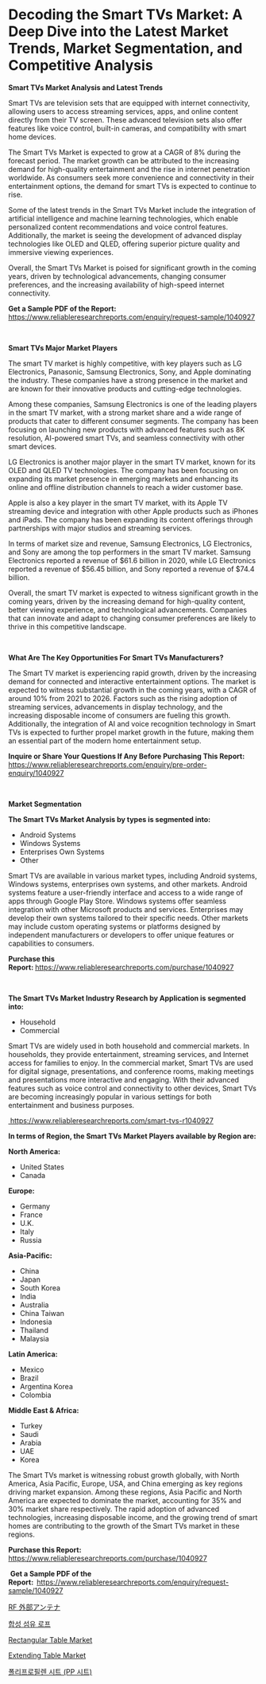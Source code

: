 <p><h1>Decoding the Smart TVs Market: A Deep Dive into the Latest Market Trends, Market Segmentation, and Competitive Analysis</h1></p><p><strong>Smart TVs Market Analysis and Latest Trends</strong></p>
<p><p>Smart TVs are television sets that are equipped with internet connectivity, allowing users to access streaming services, apps, and online content directly from their TV screen. These advanced television sets also offer features like voice control, built-in cameras, and compatibility with smart home devices.</p><p>The Smart TVs Market is expected to grow at a CAGR of 8% during the forecast period. The market growth can be attributed to the increasing demand for high-quality entertainment and the rise in internet penetration worldwide. As consumers seek more convenience and connectivity in their entertainment options, the demand for smart TVs is expected to continue to rise.</p><p>Some of the latest trends in the Smart TVs Market include the integration of artificial intelligence and machine learning technologies, which enable personalized content recommendations and voice control features. Additionally, the market is seeing the development of advanced display technologies like OLED and QLED, offering superior picture quality and immersive viewing experiences.</p><p>Overall, the Smart TVs Market is poised for significant growth in the coming years, driven by technological advancements, changing consumer preferences, and the increasing availability of high-speed internet connectivity.</p></p>
<p><strong>Get a Sample PDF of the Report:&nbsp;</strong> <a href="https://www.reliableresearchreports.com/enquiry/request-sample/1040927">https://www.reliableresearchreports.com/enquiry/request-sample/1040927</a></p>
<p>&nbsp;</p>
<p><strong>Smart TVs Major Market Players</strong></p>
<p><p>The smart TV market is highly competitive, with key players such as LG Electronics, Panasonic, Samsung Electronics, Sony, and Apple dominating the industry. These companies have a strong presence in the market and are known for their innovative products and cutting-edge technologies.</p><p>Among these companies, Samsung Electronics is one of the leading players in the smart TV market, with a strong market share and a wide range of products that cater to different consumer segments. The company has been focusing on launching new products with advanced features such as 8K resolution, AI-powered smart TVs, and seamless connectivity with other smart devices.</p><p>LG Electronics is another major player in the smart TV market, known for its OLED and QLED TV technologies. The company has been focusing on expanding its market presence in emerging markets and enhancing its online and offline distribution channels to reach a wider customer base.</p><p>Apple is also a key player in the smart TV market, with its Apple TV streaming device and integration with other Apple products such as iPhones and iPads. The company has been expanding its content offerings through partnerships with major studios and streaming services.</p><p>In terms of market size and revenue, Samsung Electronics, LG Electronics, and Sony are among the top performers in the smart TV market. Samsung Electronics reported a revenue of $61.6 billion in 2020, while LG Electronics reported a revenue of $56.45 billion, and Sony reported a revenue of $74.4 billion.</p><p>Overall, the smart TV market is expected to witness significant growth in the coming years, driven by the increasing demand for high-quality content, better viewing experience, and technological advancements. Companies that can innovate and adapt to changing consumer preferences are likely to thrive in this competitive landscape.</p></p>
<p>&nbsp;</p>
<p><strong>What Are The Key Opportunities For Smart TVs Manufacturers?</strong></p>
<p><p>The Smart TV market is experiencing rapid growth, driven by the increasing demand for connected and interactive entertainment options. The market is expected to witness substantial growth in the coming years, with a CAGR of around 10% from 2021 to 2026. Factors such as the rising adoption of streaming services, advancements in display technology, and the increasing disposable income of consumers are fueling this growth. Additionally, the integration of AI and voice recognition technology in Smart TVs is expected to further propel market growth in the future, making them an essential part of the modern home entertainment setup.</p></p>
<p><strong>Inquire or Share Your Questions If Any Before Purchasing This Report:</strong> <a href="https://www.reliableresearchreports.com/enquiry/pre-order-enquiry/1040927">https://www.reliableresearchreports.com/enquiry/pre-order-enquiry/1040927</a></p>
<p>&nbsp;</p>
<p><strong>Market Segmentation</strong></p>
<p><strong>The Smart TVs Market Analysis by types is segmented into:</strong></p>
<p><ul><li>Android Systems</li><li>Windows Systems</li><li>Enterprises Own Systems</li><li>Other</li></ul></p>
<p><p>Smart TVs are available in various market types, including Android systems, Windows systems, enterprises own systems, and other markets. Android systems feature a user-friendly interface and access to a wide range of apps through Google Play Store. Windows systems offer seamless integration with other Microsoft products and services. Enterprises may develop their own systems tailored to their specific needs. Other markets may include custom operating systems or platforms designed by independent manufacturers or developers to offer unique features or capabilities to consumers.</p></p>
<p><strong>Purchase this Report:&nbsp;</strong><a href="https://www.reliableresearchreports.com/purchase/1040927">https://www.reliableresearchreports.com/purchase/1040927</a></p>
<p>&nbsp;</p>
<p><strong>The Smart TVs Market Industry Research by Application is segmented into:</strong></p>
<p><ul><li>Household</li><li>Commercial</li></ul></p>
<p><p>Smart TVs are widely used in both household and commercial markets. In households, they provide entertainment, streaming services, and Internet access for families to enjoy. In the commercial market, Smart TVs are used for digital signage, presentations, and conference rooms, making meetings and presentations more interactive and engaging. With their advanced features such as voice control and connectivity to other devices, Smart TVs are becoming increasingly popular in various settings for both entertainment and business purposes.</p></p>
<p><a href="https://www.reliableresearchreports.com/smart-tvs-r1040927">&nbsp;https://www.reliableresearchreports.com/smart-tvs-r1040927</a></p>
<p><strong>In terms of Region, the Smart TVs Market Players available by Region are:</strong></p>
<p>
    <p> <strong> North America: </strong>
        <ul>
            <li>United States</li>
            <li>Canada</li>
        </ul>
        </p> 
    <p> <strong> Europe: </strong>
        <ul>
            <li>Germany</li>
            <li>France</li>
            <li>U.K.</li>
            <li>Italy</li>
            <li>Russia</li>
        </ul>
        </p> 
    <p> <strong> Asia-Pacific: </strong>
        <ul>
            <li>China</li>
            <li>Japan</li>
            <li>South Korea</li>
            <li>India</li>
            <li>Australia</li>
            <li>China Taiwan</li>
            <li>Indonesia</li>
            <li>Thailand</li>
            <li>Malaysia</li>
        </ul>
        </p> 
    <p> <strong> Latin America: </strong>
        <ul>
            <li>Mexico</li>
            <li>Brazil</li>
            <li>Argentina Korea</li>
            <li>Colombia</li>
        </ul>
        </p> 
    <p> <strong> Middle East & Africa: </strong>
        <ul>
            <li>Turkey</li>
            <li>Saudi</li>
            <li>Arabia</li>
            <li>UAE</li>
            <li>Korea</li>
        </ul>
    </p>
    </p>
<p><p>The Smart TVs market is witnessing robust growth globally, with North America, Asia Pacific, Europe, USA, and China emerging as key regions driving market expansion. Among these regions, Asia Pacific and North America are expected to dominate the market, accounting for 35% and 30% market share respectively. The rapid adoption of advanced technologies, increasing disposable income, and the growing trend of smart homes are contributing to the growth of the Smart TVs market in these regions.</p></p>
<p><strong>Purchase this Report: </strong><a href="https://www.reliableresearchreports.com/purchase/1040927">https://www.reliableresearchreports.com/purchase/1040927</a></p>
<p>&nbsp;<strong>Get a Sample PDF of the Report:&nbsp;&nbsp;</strong><a href="https://www.reliableresearchreports.com/enquiry/request-sample/1040927">https://www.reliableresearchreports.com/enquiry/request-sample/1040927</a></p>
<p><strong></strong></p>
<p><p><a href="https://medium.com/@kelsitorphy644/rf%E5%A4%96%E9%83%A8%E3%82%A2%E3%83%B3%E3%83%86%E3%83%8A%E5%B8%82%E5%A0%B4%E3%81%AE%E8%A6%8F%E6%A8%A1%E3%81%A8%E3%82%B7%E3%82%A7%E3%82%A2%E5%88%86%E6%9E%90-%E6%88%90%E9%95%B7%E3%83%88%E3%83%AC%E3%83%B3%E3%83%89%E3%81%A8%E4%BA%88%E6%B8%AC-2024%E5%B9%B4-2031%E5%B9%B4-8d1c150b6d08">RF 外部アンテナ</a></p><p><a href="https://github.com/jntpkh496620/Market-Research-Report-List-2/blob/main/4688169154923.md">합성 섬유 로프</a></p><p><a href="https://github.com/bznecsdb5/Market-Research-Report-List-1/blob/main/rectangular-table-market.md">Rectangular Table Market</a></p><p><a href="https://github.com/cheribeninsig/Market-Research-Report-List-1/blob/main/extending-table-market.md">Extending Table Market</a></p><p><a href="https://medium.com/@kellylyncyh543964/%ED%8F%B4%EB%A6%AC%ED%94%84%EB%A1%9C%ED%95%84%EB%A0%8C-%EC%8B%9C%ED%8A%B8-pp-%EC%8B%9C%ED%8A%B8-%EC%82%B0%EC%97%85-%EB%B6%84%EC%84%9D-%EB%B3%B4%EA%B3%A0%EC%84%9C-%EC%9D%91%EC%9A%A9-%ED%94%84%EB%A1%9C%EA%B7%B8%EB%9E%A8-%EC%A7%80%EC%97%AD-%EA%B2%BD%EC%9F%81-%EC%A0%84%EB%9E%B5%EB%B3%84-%EC%8B%9C%EC%9E%A5-%EA%B7%9C%EB%AA%A8-%EC%A0%90%EC%9C%A0%EC%9C%A8-%EB%8F%99%ED%96%A5-2024-2031-f1a8d1f2bcf1">폴리프로필렌 시트 (PP 시트)</a></p></p>